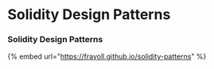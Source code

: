 # Solidity Design Patterns

### Solidity Design Patterns

{% embed url="https://fravoll.github.io/solidity-patterns" %}
